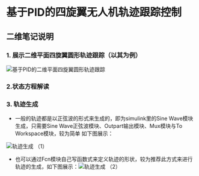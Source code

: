 

# 基于PID的四旋翼无人机轨迹跟踪控制

## 二维笔记说明

 ### 1. 展示二维平面四旋翼圆形轨迹跟踪（以其为例）
 ![基于PID的二维平面四旋翼圆形轨迹跟踪](/imgs/2025-04-29/2zgJqCdRNayZgQQu.png)

### 2.状态方程解读


### 3. 轨迹生成

- 一般的轨迹都是以正弦波的形式来生成的，即为simulink里的Sine Wave模块生成，只需要Sine Wave正弦波模块、Outpart输出模块、Mux模块与To Workspace模块，较为简单
如下图展示：

![轨迹生成 （1）](/imgs/2025-04-29/pFWBZW8TqOlMpRLl.png)

- 也可以通过Fcn模块自己写函数式来定义轨迹的形状，较为推荐此方式来进行轨迹的生成，如下图展示：![轨迹生成 （2）](/imgs/2025-04-29/z0ECQc1znVrJvRlf.png)
<!--stackedit_data:
eyJoaXN0b3J5IjpbMTM0NjgxNjYwNywtNjMxNzUyNzM1LDQ0MD
kwNTYxOV19
-->